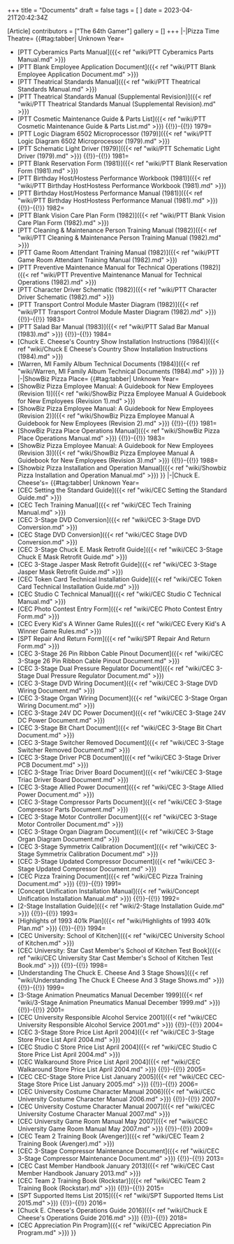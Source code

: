 +++
title = "Documents"
draft = false
tags = [ ]
date = 2023-04-21T20:42:34Z

[Article]
contributors = ["The 64th Gamer"]
gallery = []
+++
<tabber>
|-|Pizza Time Theatre=
{{#tag:tabber|
Unknown Year=
* [PTT Cyberamics Parts Manual]({{< ref "wiki/PTT Cyberamics Parts Manual.md" >}})
* [PTT Blank Employee Application Document]({{< ref "wiki/PTT Blank Employee Application Document.md" >}})
* [PTT Theatrical Standards Manual]({{< ref "wiki/PTT Theatrical Standards Manual.md" >}})
* [PTT Theatrical Standards Manual (Supplemental Revision)]({{< ref "wiki/PTT Theatrical Standards Manual (Supplemental Revision).md" >}})
* [PTT Cosmetic Maintenance Guide & Parts List]({{< ref "wiki/PTT Cosmetic Maintenance Guide & Parts List.md" >}})
{{!}}-{{!}}
1979=
* [PTT Logic Diagram 6502 Microprocessor (1979)]({{< ref "wiki/PTT Logic Diagram 6502 Microprocessor (1979).md" >}})
* [PTT Schematic Light Driver (1979)]({{< ref "wiki/PTT Schematic Light Driver (1979).md" >}})
{{!}}-{{!}}
1981=
* [PTT Blank Reservation Form (1981)]({{< ref "wiki/PTT Blank Reservation Form (1981).md" >}})
* [PTT Birthday Host/Hostess Performance Workbook (1981)]({{< ref "wiki/PTT Birthday HostHostess Performance Workbook (1981).md" >}})
* [PTT Birthday Host/Hostess Performance Manual (1981)]({{< ref "wiki/PTT Birthday HostHostess Performance Manual (1981).md" >}})
{{!}}-{{!}}
1982=
* [PTT Blank Vision Care Plan Form (1982)]({{< ref "wiki/PTT Blank Vision Care Plan Form (1982).md" >}})
* [PTT Cleaning & Maintenance Person Training Manual (1982)]({{< ref "wiki/PTT Cleaning & Maintenance Person Training Manual (1982).md" >}})
* [PTT Game Room Attendant Training Manual (1982)]({{< ref "wiki/PTT Game Room Attendant Training Manual (1982).md" >}})
* [PTT Preventive Maintenance Manual for Technical Operations (1982)]({{< ref "wiki/PTT Preventive Maintenance Manual for Technical Operations (1982).md" >}})
* [PTT Character Driver Schematic (1982)]({{< ref "wiki/PTT Character Driver Schematic (1982).md" >}})
* [PTT Transport Control Module Master Diagram (1982)]({{< ref "wiki/PTT Transport Control Module Master Diagram (1982).md" >}})
{{!}}-{{!}}
1983=
* [PTT Salad Bar Manual (1983)]({{< ref "wiki/PTT Salad Bar Manual (1983).md" >}})
{{!}}-{{!}}
1984=
* [Chuck E. Cheese's Country Show Installation Instructions (1984)]({{< ref "wiki/Chuck E Cheese's Country Show Installation Instructions (1984).md" >}})
* [Warren, MI Family Album Technical Documents (1984)]({{< ref "wiki/Warren, MI Family Album Technical Documents (1984).md" >}})
}}
|-|ShowBiz Pizza Place=
{{#tag:tabber|
Unknown Year=
* [ShowBiz Pizza Employee Manual: A Guidebook for New Employees (Revision 1)]({{< ref "wiki/ShowBiz Pizza Employee Manual A Guidebook for New Employees (Revision 1).md" >}})
* [ShowBiz Pizza Employee Manual: A Guidebook for New Employees (Revision 2)]({{< ref "wiki/ShowBiz Pizza Employee Manual A Guidebook for New Employees (Revision 2).md" >}})
{{!}}-{{!}}
1981=
* [ShowBiz Pizza Place Operations Manual]({{< ref "wiki/ShowBiz Pizza Place Operations Manual.md" >}})
{{!}}-{{!}}
1983=
* [ShowBiz Pizza Employee Manual: A Guidebook for New Employees (Revision 3)]({{< ref "wiki/ShowBiz Pizza Employee Manual A Guidebook for New Employees (Revision 3).md" >}})
{{!}}-{{!}}
1988=
* [Showbiz Pizza Installation and Operation Manual]({{< ref "wiki/Showbiz Pizza Installation and Operation Manual.md" >}})
}}
|-|Chuck E. Cheese's=
{{#tag:tabber|
Unknown Year=
* [CEC Setting the Standard Guide]({{< ref "wiki/CEC Setting the Standard Guide.md" >}})
* [CEC Tech Training Manual]({{< ref "wiki/CEC Tech Training Manual.md" >}})
* [CEC 3-Stage DVD Conversion]({{< ref "wiki/CEC 3-Stage DVD Conversion.md" >}})
* [CEC Stage DVD Conversion]({{< ref "wiki/CEC Stage DVD Conversion.md" >}})
* [CEC 3-Stage Chuck E. Mask Retrofit Guide]({{< ref "wiki/CEC 3-Stage Chuck E Mask Retrofit Guide.md" >}})
* [CEC 3-Stage Jasper Mask Retrofit Guide]({{< ref "wiki/CEC 3-Stage Jasper Mask Retrofit Guide.md" >}})
* [CEC Token Card Technical Installation Guide]({{< ref "wiki/CEC Token Card Technical Installation Guide.md" >}})
* [CEC Studio C Technical Manual]({{< ref "wiki/CEC Studio C Technical Manual.md" >}})
* [CEC Photo Contest Entry Form]({{< ref "wiki/CEC Photo Contest Entry Form.md" >}})
* [CEC Every Kid's A Winner Game Rules]({{< ref "wiki/CEC Every Kid's A Winner Game Rules.md" >}})
* [SPT Repair And Return Form]({{< ref "wiki/SPT Repair And Return Form.md" >}})
* [CEC 3-Stage 26 Pin Ribbon Cable Pinout Document]({{< ref "wiki/CEC 3-Stage 26 Pin Ribbon Cable Pinout Document.md" >}})
* [CEC 3-Stage Dual Pressure Regulator Document]({{< ref "wiki/CEC 3-Stage Dual Pressure Regulator Document.md" >}})
* [CEC 3-Stage DVD Wiring Document]({{< ref "wiki/CEC 3-Stage DVD Wiring Document.md" >}})
* [CEC 3-Stage Organ Wiring Document]({{< ref "wiki/CEC 3-Stage Organ Wiring Document.md" >}})
* [CEC 3-Stage 24V DC Power Document]({{< ref "wiki/CEC 3-Stage 24V DC Power Document.md" >}})
* [CEC 3-Stage Bit Chart Document]({{< ref "wiki/CEC 3-Stage Bit Chart Document.md" >}})
* [CEC 3-Stage Switcher Removed Document]({{< ref "wiki/CEC 3-Stage Switcher Removed Document.md" >}})
* [CEC 3-Stage Driver PCB Document]({{< ref "wiki/CEC 3-Stage Driver PCB Document.md" >}})
* [CEC 3-Stage Triac Driver Board Document]({{< ref "wiki/CEC 3-Stage Triac Driver Board Document.md" >}})
* [CEC 3-Stage Allied Power Document]({{< ref "wiki/CEC 3-Stage Allied Power Document.md" >}})
* [CEC 3-Stage Compressor Parts Document]({{< ref "wiki/CEC 3-Stage Compressor Parts Document.md" >}})
* [CEC 3-Stage Motor Controller Document]({{< ref "wiki/CEC 3-Stage Motor Controller Document.md" >}})
* [CEC 3-Stage Organ Diagram Document]({{< ref "wiki/CEC 3-Stage Organ Diagram Document.md" >}})
* [CEC 3-Stage Symmetrix Calibration Document]({{< ref "wiki/CEC 3-Stage Symmetrix Calibration Document.md" >}})
* [CEC 3-Stage Updated Compressor Document]({{< ref "wiki/CEC 3-Stage Updated Compressor Document.md" >}})
* [CEC Pizza Training Document]({{< ref "wiki/CEC Pizza Training Document.md" >}})
{{!}}-{{!}}
1991=
* [Concept Unification Installation Manual]({{< ref "wiki/Concept Unification Installation Manual.md" >}})
{{!}}-{{!}}
1992=
* [2-Stage Installation Guide]({{< ref "wiki/2-Stage Installation Guide.md" >}})
{{!}}-{{!}}
1993=
* [Highlights of 1993 401k Plan]({{< ref "wiki/Highlights of 1993 401k Plan.md" >}})
{{!}}-{{!}}
1994=
* [CEC University: School of Kitchen]({{< ref "wiki/CEC University School of Kitchen.md" >}})
* [CEC University: Star Cast Member's School of Kitchen Test Book]({{< ref "wiki/CEC University Star Cast Member's School of Kitchen Test Book.md" >}})
{{!}}-{{!}}
1998=
* [Understanding The Chuck E. Cheese And 3 Stage Shows]({{< ref "wiki/Understanding The Chuck E Cheese And 3 Stage Shows.md" >}})
{{!}}-{{!}}
1999=
* [3-Stage Animation Pneumatics Manual December 1999]({{< ref "wiki/3-Stage Animation Pneumatics Manual December 1999.md" >}})
{{!}}-{{!}}
2001=
* [CEC University Responsible Alcohol Service 2001]({{< ref "wiki/CEC University Responsible Alcohol Service 2001.md" >}})
{{!}}-{{!}}
2004=
* [CEC 3-Stage Store Price List April 2004]({{< ref "wiki/CEC 3-Stage Store Price List April 2004.md" >}})
* [CEC Studio C Store Price List April 2004]({{< ref "wiki/CEC Studio C Store Price List April 2004.md" >}})
* [CEC Walkaround Store Price List April 2004]({{< ref "wiki/CEC Walkaround Store Price List April 2004.md" >}})
{{!}}-{{!}}
2005=
* [CEC CEC-Stage Store Price List January 2005]({{< ref "wiki/CEC CEC-Stage Store Price List January 2005.md" >}}) 
{{!}}-{{!}}
2006=
* [CEC University Costume Character Manual 2006]({{< ref "wiki/CEC University Costume Character Manual 2006.md" >}})
{{!}}-{{!}}
2007=
* [CEC University Costume Character Manual 2007]({{< ref "wiki/CEC University Costume Character Manual 2007.md" >}})
* [CEC University Game Room Manual May 2007]({{< ref "wiki/CEC University Game Room Manual May 2007.md" >}})
{{!}}-{{!}}
2009=
* [CEC Team 2 Training Book (Avenger)]({{< ref "wiki/CEC Team 2 Training Book (Avenger).md" >}})
* [CEC 3-Stage Compressor Maintenance Document]({{< ref "wiki/CEC 3-Stage Compressor Maintenance Document.md" >}})
{{!}}-{{!}}
2013=
* [CEC Cast Member Handbook January 2013]({{< ref "wiki/CEC Cast Member Handbook January 2013.md" >}})
* [CEC Team 2 Training Book (Rockstar)]({{< ref "wiki/CEC Team 2 Training Book (Rockstar).md" >}})
{{!}}-{{!}}
2015=
* [SPT Supported Items List 2015]({{< ref "wiki/SPT Supported Items List 2015.md" >}})
{{!}}-{{!}}
2016=
* [Chuck E. Cheese's Operations Guide 2016]({{< ref "wiki/Chuck E Cheese's Operations Guide 2016.md" >}})
{{!}}-{{!}}
2018=
* [CEC Appreciation Pin Program]({{< ref "wiki/CEC Appreciation Pin Program.md" >}})
}}
</tabber>